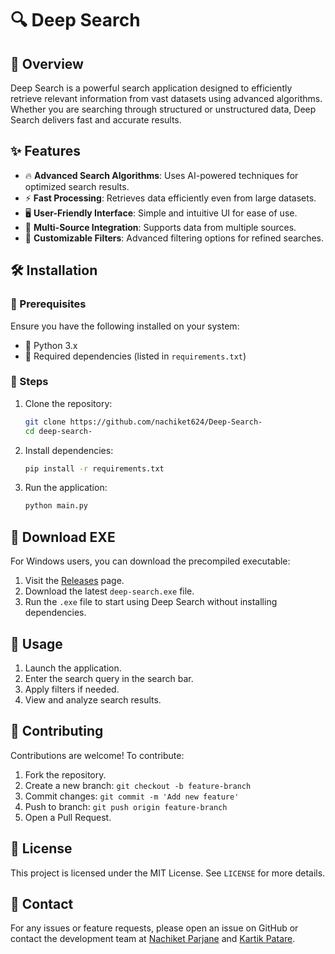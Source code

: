 # 🔍 Deep Search

## 📖 Overview

Deep Search is a powerful search application designed to efficiently retrieve relevant information from vast datasets using advanced algorithms. Whether you are searching through structured or unstructured data, Deep Search delivers fast and accurate results.

## ✨ Features

- 🔥 **Advanced Search Algorithms**: Uses AI-powered techniques for optimized search results.
- ⚡ **Fast Processing**: Retrieves data efficiently even from large datasets.
- 🖥️ **User-Friendly Interface**: Simple and intuitive UI for ease of use.
- 🔗 **Multi-Source Integration**: Supports data from multiple sources.
- 🎯 **Customizable Filters**: Advanced filtering options for refined searches.

## 🛠️ Installation

### 📌 Prerequisites

Ensure you have the following installed on your system:

- 🐍 Python 3.x
- 📂 Required dependencies (listed in `requirements.txt`)

### 🔽 Steps

1. Clone the repository:
   ```sh
   git clone https://github.com/nachiket624/Deep-Search-
   cd deep-search-
   ```
2. Install dependencies:
   ```sh
   pip install -r requirements.txt
   ```
3. Run the application:
   ```sh
   python main.py
   ```

## 💾 Download EXE

For Windows users, you can download the precompiled executable:

1. Visit the [Releases](https://github.com/yourusername/deep-search/releases) page.
2. Download the latest `deep-search.exe` file.
3. Run the `.exe` file to start using Deep Search without installing dependencies.

## 🚀 Usage

1. Launch the application.
2. Enter the search query in the search bar.
3. Apply filters if needed.
4. View and analyze search results.


## 🤝 Contributing

Contributions are welcome! To contribute:

1. Fork the repository.
2. Create a new branch: `git checkout -b feature-branch`
3. Commit changes: `git commit -m 'Add new feature'`
4. Push to branch: `git push origin feature-branch`
5. Open a Pull Request.

## 📜 License

This project is licensed under the MIT License. See `LICENSE` for more details.

## 📧 Contact

For any issues or feature requests, please open an issue on GitHub or contact the development team at [Nachiket Parjane](mailto\:nachiket2424@gmail.com) and [Kartik Patare](mailto\:kartikpatare1823@gmail.com).

